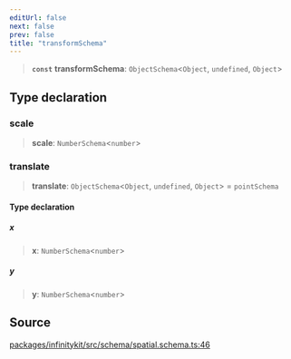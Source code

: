 ```yaml
---
editUrl: false
next: false
prev: false
title: "transformSchema"
---
```


> **`const`** **transformSchema**: `ObjectSchema`\<`Object`, `undefined`, `Object`\>

## Type declaration

### scale

> **scale**: `NumberSchema`\<`number`\>

### translate

> **translate**: `ObjectSchema`\<`Object`, `undefined`, `Object`\> = `pointSchema`

#### Type declaration

##### x

> **x**: `NumberSchema`\<`number`\>

##### y

> **y**: `NumberSchema`\<`number`\>

## Source

[packages/infinitykit/src/schema/spatial.schema.ts:46](https://github.com/nodenogg-in/alpha-p2p/blob/1896b55/packages/infinitykit/src/schema/spatial.schema.ts#L46)
